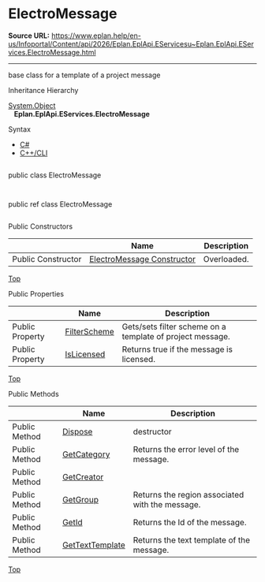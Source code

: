# ElectroMessage

**Source URL:** https://www.eplan.help/en-us/Infoportal/Content/api/2026/Eplan.EplApi.EServicesu~Eplan.EplApi.EServices.ElectroMessage.html

---

base class for a template of a project message

Inheritance Hierarchy

[System.Object](#)  
   **Eplan.EplApi.EServices.ElectroMessage**

Syntax

- [C#](#i-syntax-CS)
- [C++/CLI](#i-syntax-CPP2005)

```
```
public class ElectroMessage
```
```

```
```
public ref class ElectroMessage
```
```



Public Constructors

|  | Name | Description |
| --- | --- | --- |
| Public Constructor | [ElectroMessage Constructor](Eplan.EplApi.EServicesu~Eplan.EplApi.EServices.ElectroMessage~_ctor.html) | Overloaded. |

[Top](#top)



Public Properties

|  | Name | Description |
| --- | --- | --- |
| Public Property | [FilterScheme](Eplan.EplApi.EServicesu~Eplan.EplApi.EServices.ElectroMessage~FilterScheme.html) | Gets/sets filter scheme on a template of project message. |
| Public Property | [IsLicensed](Eplan.EplApi.EServicesu~Eplan.EplApi.EServices.ElectroMessage~IsLicensed.html) | Returns true if the message is licensed. |

[Top](#top)

Public Methods

|  | Name | Description |
| --- | --- | --- |
| Public Method | [Dispose](Eplan.EplApi.EServicesu~Eplan.EplApi.EServices.ElectroMessage~Dispose().html) | destructor |
| Public Method | [GetCategory](Eplan.EplApi.EServicesu~Eplan.EplApi.EServices.ElectroMessage~GetCategory.html) | Returns the error level of the message. |
| Public Method | [GetCreator](Eplan.EplApi.EServicesu~Eplan.EplApi.EServices.ElectroMessage~GetCreator.html) |  |
| Public Method | [GetGroup](Eplan.EplApi.EServicesu~Eplan.EplApi.EServices.ElectroMessage~GetGroup.html) | Returns the region associated with the message. |
| Public Method | [GetId](Eplan.EplApi.EServicesu~Eplan.EplApi.EServices.ElectroMessage~GetId.html) | Returns the Id of the message. |
| Public Method | [GetTextTemplate](Eplan.EplApi.EServicesu~Eplan.EplApi.EServices.ElectroMessage~GetTextTemplate.html) | Returns the text template of the message. |

[Top](#top)
